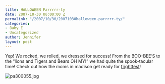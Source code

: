 ```yaml
---
title: HALLOWEEN Parrrrr-ty
date: 2007-10-30 00:00:00 Z
permalink: "/2007/10/30/20071030halloween-parrrrr-ty/"
categories:
- Baby E
- Uncategorized
author: Jennifer
layout: post
---
```


Yep! We rocked, we rolled, we dressed for success! From the BOO-BEE&#8217;S to the &#8220;lions and Tigers and Bears OH MY!&#8221; we had quite the spook-tacular time! Check out how the moms in madison get ready for [frightfest](http://www.flickr.com/photos/jenniferandJennifers_photos/sets/72157602806063000/ "frightfest")!

<img id="image205" alt="pa300055.jpg" src="http://static.squarespace.com/static/50db6bb3e4b015296cd43789/50dfa5b1e4b0dc6320e0b5ea/50dfa5b1e4b0dc6320e0b6af/1193777139000/?format=original" />
